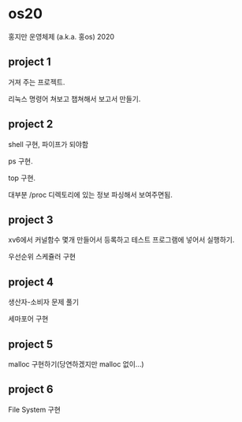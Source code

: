 # os20
홍지만 운영체제 (a.k.a. 홍os) 2020

## project 1

거져 주는 프로젝트.

리눅스 명령어 쳐보고 챕쳐해서 보고서 만들기.

## project 2

shell 구현, 파이프가 되야함

ps 구현.

top 구현.

대부분 /proc 디렉토리에 있는 정보 파싱해서 보여주면됨.

## project 3

xv6에서 커널함수 몇개 만들어서 등록하고 테스트 프로그램에 넣어서 실행하기.

우선순위 스케쥴러 구현

## project 4

생산자-소비자 문제 풀기

세마포어 구현

## project 5

malloc 구현하기(당연하겠지만 malloc 없이...)

## project 6

File System 구현


